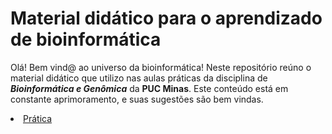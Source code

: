 # Material didático para o aprendizado de bioinformática

Olá! Bem vind@ ao universo da bioinformática! Neste repositório reúno o material didático que utilizo nas aulas práticas da disciplina de ***Bioinformática e Genômica*** da **PUC Minas**. Este conteúdo está em constante aprimoramento, e suas sugestões são bem vindas.


<li class="masthead__menu-item">
  <a href="https://github.com/heronoh/bioinfo/blob/main/Pratica_1-Bioinfo.html">Prática</a>
</li>
